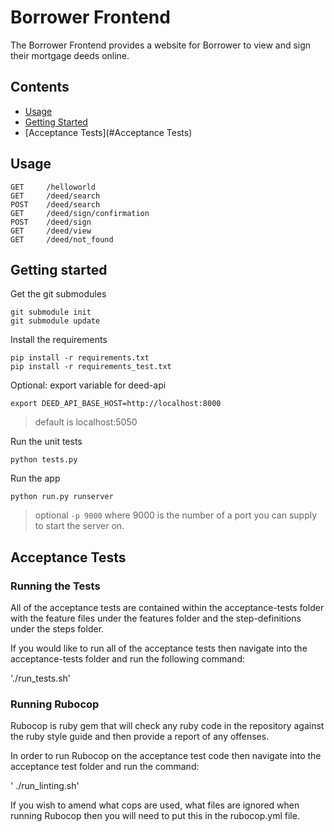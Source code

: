 # Borrower Frontend

The Borrower Frontend provides a website for Borrower to view and sign their
mortgage deeds online.

## Contents
- [Usage](#usage)
- [Getting Started](#getting-started)
- [Acceptance Tests](#Acceptance Tests)

## Usage
```
GET     /helloworld
GET     /deed/search
POST    /deed/search
GET     /deed/sign/confirmation
POST    /deed/sign
GET     /deed/view
GET     /deed/not_found
```

## Getting started

Get the git submodules
```
git submodule init
git submodule update
```

Install the requirements
```
pip install -r requirements.txt
pip install -r requirements_test.txt
```

Optional: export variable for deed-api
```
export DEED_API_BASE_HOST=http://localhost:8000
```

> default is localhost:5050

Run the unit tests
```
python tests.py
```

Run the app
```
python run.py runserver
```
> optional ```-p 9000``` where 9000 is the number of a port you can supply to start the server on.

## Acceptance Tests

### Running the Tests

All of the acceptance tests are contained within the acceptance-tests folder with the feature files under the features folder and the step-definitions under the steps folder.

If you would like to run all of the acceptance tests then navigate into the acceptance-tests folder and run the following command:

'./run_tests.sh'

### Running Rubocop

Rubocop is ruby gem that will check any ruby code in the repository against the ruby style guide and then provide a report of any offenses.

In order to run Rubocop on the acceptance test code then navigate into the acceptance test folder and run the command:

' ./run_linting.sh'

If you wish to amend what cops are used, what files are ignored when running Rubocop then you will need to put this in the rubocop.yml file.
